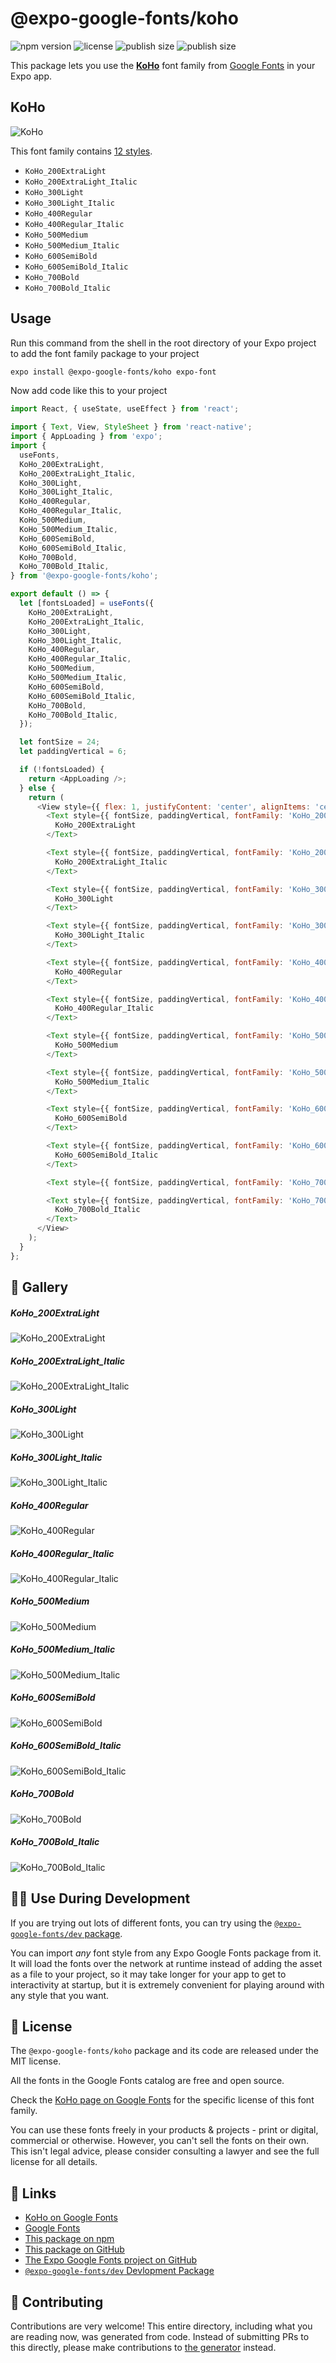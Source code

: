 # @expo-google-fonts/koho

![npm version](https://flat.badgen.net/npm/v/@expo-google-fonts/koho)
![license](https://flat.badgen.net/github/license/expo/google-fonts)
![publish size](https://flat.badgen.net/packagephobia/install/@expo-google-fonts/koho)
![publish size](https://flat.badgen.net/packagephobia/publish/@expo-google-fonts/koho)

This package lets you use the [**KoHo**](https://fonts.google.com/specimen/KoHo) font family from [Google Fonts](https://fonts.google.com/) in your Expo app.

## KoHo

![KoHo](./font-family.png)

This font family contains [12 styles](#-gallery).

- `KoHo_200ExtraLight`
- `KoHo_200ExtraLight_Italic`
- `KoHo_300Light`
- `KoHo_300Light_Italic`
- `KoHo_400Regular`
- `KoHo_400Regular_Italic`
- `KoHo_500Medium`
- `KoHo_500Medium_Italic`
- `KoHo_600SemiBold`
- `KoHo_600SemiBold_Italic`
- `KoHo_700Bold`
- `KoHo_700Bold_Italic`

## Usage

Run this command from the shell in the root directory of your Expo project to add the font family package to your project
```sh
expo install @expo-google-fonts/koho expo-font
```

Now add code like this to your project
```js
import React, { useState, useEffect } from 'react';

import { Text, View, StyleSheet } from 'react-native';
import { AppLoading } from 'expo';
import {
  useFonts,
  KoHo_200ExtraLight,
  KoHo_200ExtraLight_Italic,
  KoHo_300Light,
  KoHo_300Light_Italic,
  KoHo_400Regular,
  KoHo_400Regular_Italic,
  KoHo_500Medium,
  KoHo_500Medium_Italic,
  KoHo_600SemiBold,
  KoHo_600SemiBold_Italic,
  KoHo_700Bold,
  KoHo_700Bold_Italic,
} from '@expo-google-fonts/koho';

export default () => {
  let [fontsLoaded] = useFonts({
    KoHo_200ExtraLight,
    KoHo_200ExtraLight_Italic,
    KoHo_300Light,
    KoHo_300Light_Italic,
    KoHo_400Regular,
    KoHo_400Regular_Italic,
    KoHo_500Medium,
    KoHo_500Medium_Italic,
    KoHo_600SemiBold,
    KoHo_600SemiBold_Italic,
    KoHo_700Bold,
    KoHo_700Bold_Italic,
  });

  let fontSize = 24;
  let paddingVertical = 6;

  if (!fontsLoaded) {
    return <AppLoading />;
  } else {
    return (
      <View style={{ flex: 1, justifyContent: 'center', alignItems: 'center' }}>
        <Text style={{ fontSize, paddingVertical, fontFamily: 'KoHo_200ExtraLight' }}>
          KoHo_200ExtraLight
        </Text>

        <Text style={{ fontSize, paddingVertical, fontFamily: 'KoHo_200ExtraLight_Italic' }}>
          KoHo_200ExtraLight_Italic
        </Text>

        <Text style={{ fontSize, paddingVertical, fontFamily: 'KoHo_300Light' }}>
          KoHo_300Light
        </Text>

        <Text style={{ fontSize, paddingVertical, fontFamily: 'KoHo_300Light_Italic' }}>
          KoHo_300Light_Italic
        </Text>

        <Text style={{ fontSize, paddingVertical, fontFamily: 'KoHo_400Regular' }}>
          KoHo_400Regular
        </Text>

        <Text style={{ fontSize, paddingVertical, fontFamily: 'KoHo_400Regular_Italic' }}>
          KoHo_400Regular_Italic
        </Text>

        <Text style={{ fontSize, paddingVertical, fontFamily: 'KoHo_500Medium' }}>
          KoHo_500Medium
        </Text>

        <Text style={{ fontSize, paddingVertical, fontFamily: 'KoHo_500Medium_Italic' }}>
          KoHo_500Medium_Italic
        </Text>

        <Text style={{ fontSize, paddingVertical, fontFamily: 'KoHo_600SemiBold' }}>
          KoHo_600SemiBold
        </Text>

        <Text style={{ fontSize, paddingVertical, fontFamily: 'KoHo_600SemiBold_Italic' }}>
          KoHo_600SemiBold_Italic
        </Text>

        <Text style={{ fontSize, paddingVertical, fontFamily: 'KoHo_700Bold' }}>KoHo_700Bold</Text>

        <Text style={{ fontSize, paddingVertical, fontFamily: 'KoHo_700Bold_Italic' }}>
          KoHo_700Bold_Italic
        </Text>
      </View>
    );
  }
};

```

## 🔡 Gallery

##### KoHo_200ExtraLight
![KoHo_200ExtraLight](./KoHo_200ExtraLight.ttf.png)

##### KoHo_200ExtraLight_Italic
![KoHo_200ExtraLight_Italic](./KoHo_200ExtraLight_Italic.ttf.png)

##### KoHo_300Light
![KoHo_300Light](./KoHo_300Light.ttf.png)

##### KoHo_300Light_Italic
![KoHo_300Light_Italic](./KoHo_300Light_Italic.ttf.png)

##### KoHo_400Regular
![KoHo_400Regular](./KoHo_400Regular.ttf.png)

##### KoHo_400Regular_Italic
![KoHo_400Regular_Italic](./KoHo_400Regular_Italic.ttf.png)

##### KoHo_500Medium
![KoHo_500Medium](./KoHo_500Medium.ttf.png)

##### KoHo_500Medium_Italic
![KoHo_500Medium_Italic](./KoHo_500Medium_Italic.ttf.png)

##### KoHo_600SemiBold
![KoHo_600SemiBold](./KoHo_600SemiBold.ttf.png)

##### KoHo_600SemiBold_Italic
![KoHo_600SemiBold_Italic](./KoHo_600SemiBold_Italic.ttf.png)

##### KoHo_700Bold
![KoHo_700Bold](./KoHo_700Bold.ttf.png)

##### KoHo_700Bold_Italic
![KoHo_700Bold_Italic](./KoHo_700Bold_Italic.ttf.png)


## 👩‍💻 Use During Development

If you are trying out lots of different fonts, you can try using the [`@expo-google-fonts/dev` package](https://github.com/expo/google-fonts/tree/master/font-packages/dev#readme).

You can import *any* font style from any Expo Google Fonts package from it. It will load the fonts
over the network at runtime instead of adding the asset as a file to your project, so it may take longer
for your app to get to interactivity at startup, but it is extremely convenient
for playing around with any style that you want.

## 📖 License

The `@expo-google-fonts/koho` package and its code are released under the MIT license.

All the fonts in the Google Fonts catalog are free and open source.

Check the [KoHo page on Google Fonts](https://fonts.google.com/specimen/KoHo) for the specific license of this font family.

You can use these fonts freely in your products & projects - print or digital, commercial or otherwise. However, you can't sell the fonts on their own. This isn't legal advice, please consider consulting a lawyer and see the full license for all details.

## 🔗 Links

- [KoHo on Google Fonts](https://fonts.google.com/specimen/KoHo)
- [Google Fonts](https://fonts.google.com/)
- [This package on npm](https://www.npmjs.com/package/@expo-google-fonts/koho)
- [This package on GitHub](https://github.com/expo/google-fonts/tree/master/font-packages/koho)
- [The Expo Google Fonts project on GitHub](https://github.com/expo/google-fonts)
- [`@expo-google-fonts/dev` Devlopment Package](https://github.com/expo/google-fonts/tree/master/font-packages/dev)

## 🤝 Contributing

Contributions are very welcome! This entire directory, including what you are reading now, was generated from code. Instead of submitting PRs to this directly, please make contributions to [the generator](https://github.com/expo/google-fonts/tree/master/packages/generator) instead.
